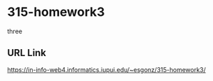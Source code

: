 # 315-homework3

three

## URL Link

https://in-info-web4.informatics.iupui.edu/~esgonz/315-homework3/
